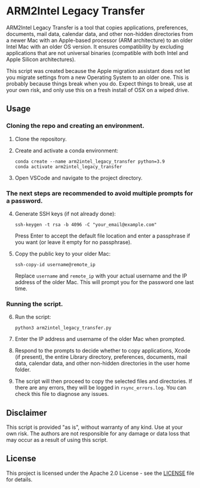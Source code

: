 # ARM2Intel Legacy Transfer

ARM2Intel Legacy Transfer is a tool that copies applications, preferences, documents, mail data, calendar data, and other non-hidden directories from a newer Mac with an Apple-based processor (ARM architecture) to an older Intel Mac with an older OS version. It ensures compatibility by excluding applications that are not universal binaries (compatible with both Intel and Apple Silicon architectures).

This script was created because the Apple migration assistant does not let you migrate settings from a new Operating System to an older one. This is probably because things break when you do. Expect things to break, use at your own risk, and only use this on a fresh install of OSX on a wiped drive.

## Usage

### Cloning the repo and creating an environment.

1. Clone the repository.

2. Create and activate a conda environment:
   ```
   conda create --name arm2intel_legacy_transfer python=3.9
   conda activate arm2intel_legacy_transfer
   ```
3. Open VSCode and navigate to the project directory.

### The next steps are recommended to avoid multiple prompts for a password.

4. Generate SSH keys (if not already done):
   ```
   ssh-keygen -t rsa -b 4096 -C "your_email@example.com"
   ```
   Press Enter to accept the default file location and enter a passphrase if you want (or leave it empty for no passphrase).

5. Copy the public key to your older Mac:
   ```
   ssh-copy-id username@remote_ip
   ```
   Replace `username` and `remote_ip` with your actual username and the IP address of the older Mac. This will prompt you for the password one last time.

### Running the script.

6. Run the script:
   ```
   python3 arm2intel_legacy_transfer.py
   ```

7. Enter the IP address and username of the older Mac when prompted.

8. Respond to the prompts to decide whether to copy applications, Xcode (if present), the entire Library directory, preferences, documents, mail data, calendar data, and other non-hidden directories in the user home folder.

9. The script will then proceed to copy the selected files and directories. If there are any errors, they will be logged in `rsync_errors.log`. You can check this file to diagnose any issues.

## Disclaimer

This script is provided "as is", without warranty of any kind. Use at your own risk. The authors are not responsible for any damage or data loss that may occur as a result of using this script.

## License

This project is licensed under the Apache 2.0 License - see the [LICENSE](LICENSE) file for details.
